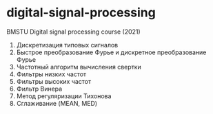 # digital-signal-processing
BMSTU Digital signal processing course (2021)

1. Дискретизация типовых сигналов
2. Быстрое преобразование Фурье и дискретное преобразование Фурье
3. Частотный алгоритм вычисления свертки
4. Фильтры низких частот
5. Фильтры высоких частот
6. Фильтр Винера
7. Метод регуляризации Тихонова
8. Сглаживание (MEAN, MED)
